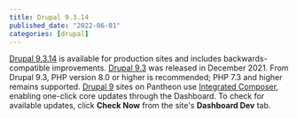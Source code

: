 ```yaml
---
title: Drupal 9.3.14
published_date: "2022-06-01"
categories: [drupal]
---
```

[Drupal 9.3.14](https://www.drupal.org/project/drupal/releases/9.3.14) is available for production sites and includes backwards-compatible improvements. [Drupal 9.3](https://www.drupal.org/project/drupal/releases/9.3.0) was released in December 2021. From Drupal 9.3, PHP version 8.0 or higher is recommended; PHP 7.3 and higher remains supported. [Drupal 9](/drupal) sites on Pantheon use [Integrated Composer](/guides/integrated-composer), enabling one-click core updates through the Dashboard. To check for available updates, click **Check Now** from the site's **Dashboard Dev** tab.
